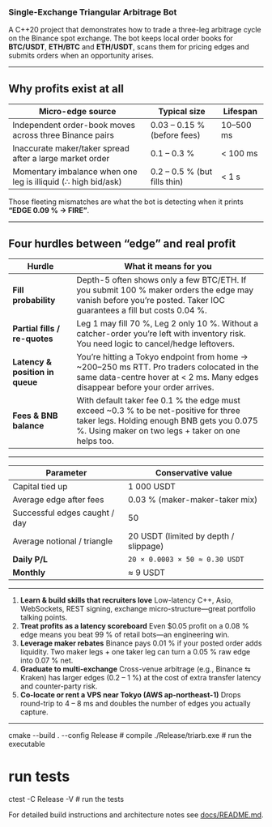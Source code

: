 ### Single-Exchange Triangular Arbitrage Bot

A C++20 project that demonstrates how to trade a three-leg
arbitrage cycle on the Binance spot exchange.  The bot keeps local order books
for **BTC/USDT**, **ETH/BTC** and **ETH/USDT**, scans them for pricing edges and
submits orders when an opportunity arises.

---

## Why profits exist at all

| Micro-edge source                                             | Typical size                 | Lifespan  |
| ------------------------------------------------------------- | ---------------------------- | --------- |
| Independent order-book moves across three Binance pairs       | 0.03 – 0.15 % (before fees)  | 10–500 ms |
| Inaccurate maker/taker spread after a large market order      | 0.1 – 0.3 %                  | < 100 ms  |
| Momentary imbalance when one leg is illiquid (∴ high bid/ask) | 0.2 – 0.5 % (but fills thin) | < 1 s     |

Those fleeting mismatches are what the bot is detecting when it prints **“EDGE 0.09 % → FIRE”**.

---

## Four hurdles between “edge” and **real** profit

| Hurdle                          | What it means for you                                                                                                                                                                     |
| ------------------------------- | ----------------------------------------------------------------------------------------------------------------------------------------------------------------------------------------- |
| **Fill probability**            | Depth-5 often shows only a few BTC/ETH. If you submit 100 % maker orders the edge may vanish before you’re posted. Taker IOC guarantees a fill but costs 0.04 %.                          |
| **Partial fills / re-quotes**   | Leg 1 may fill 70 %, Leg 2 only 10 %. Without a catcher-order you’re left with inventory risk. You need logic to cancel/hedge leftovers.                                                  |
| **Latency & position in queue** | You’re hitting a Tokyo endpoint from home → \~200–250 ms RTT. Pro traders colocated in the same data-centre hover at < 2 ms. Many edges disappear before your order arrives.              |
| **Fees & BNB balance**          | With default taker fee 0.1 % the edge must exceed \~0.3 % to be net-positive for three taker legs. Holding enough BNB gets you 0.075 %. Using maker on two legs + taker on one helps too. |

---

| Parameter                     | Conservative value                    |
| ----------------------------- | ------------------------------------- |
| Capital tied up               | 1 000 USDT                            |
| Average edge after fees       | 0.03 % (maker-maker-taker mix)        |
| Successful edges caught / day | 50                                    |
| Average notional / triangle   | 20 USDT (limited by depth / slippage) |
| **Daily P/L**                 | `20 × 0.0003 × 50 ≈ 0.30 USDT`        |
| **Monthly**                   | ≈ 9 USDT                              |

---

1. **Learn & build skills that recruiters love**
   Low-latency C++, Asio, WebSockets, REST signing, exchange micro-structure—great portfolio talking points.
2. **Treat profits as a latency scoreboard**
   Even \$0.05 profit on a 0.08 % edge means you beat 99 % of retail bots—an engineering win.
3. **Leverage maker rebates**
   Binance pays 0.01 % if your posted order adds liquidity. Two maker legs + one taker leg can turn a 0.05 % raw edge into 0.07 % net.
4. **Graduate to multi-exchange**
   Cross-venue arbitrage (e.g., Binance ⇆ Kraken) has larger edges (0.2 – 1 %) at the cost of extra transfer latency and counter-party risk.
5. **Co-locate or rent a VPS near Tokyo (AWS ap-northeast-1)**
   Drops round-trip to 4 – 8 ms and doubles the number of edges you actually capture.

---

cmake --build . --config Release    # compile
./Release/triarb.exe                # run the executable

# run tests
ctest -C Release -V                 # run the tests


For detailed build instructions and architecture notes see [docs/README.md](docs/README.md).
